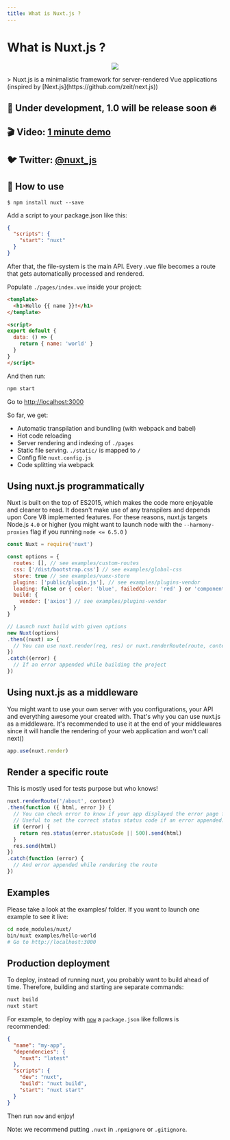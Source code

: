 ```yaml
---
title: What is Nuxt.js ?
---
```


# What is Nuxt.js ?

<p align="center"><img align="center" src="https://raw.githubusercontent.com/nuxt/nuxt.js/master/examples/hello-world/static/nuxt.png"/></p>
> Nuxt.js is a minimalistic framework for server-rendered Vue applications (inspired by [Next.js](https://github.com/zeit/next.js))

## 🚧 Under development, 1.0 will be release soon :fire:

## 🎬 Video: [1 minute demo](https://www.youtube.com/watch?v=kmf-p-pTi40)

## 🐦 Twitter: [@nuxt_js](https://twitter.com/nuxt_js)

## 📓 How to use

```
$ npm install nuxt --save
```

Add a script to your package.json like this:

```json
{
  "scripts": {
    "start": "nuxt"
  }
}
```

After that, the file-system is the main API. Every .vue file becomes a route that gets automatically processed and rendered.

Populate `./pages/index.vue` inside your project:

```html
<template>
  <h1>Hello {{ name }}!</h1>
</template>

<script>
export default {
  data: () => {
    return { name: 'world' }
  }
}
</script>
```

And then run:
```bash
npm start
```

Go to [http://localhost:3000](http://localhost:3000)

So far, we get:

- Automatic transpilation and bundling (with webpack and babel)
- Hot code reloading
- Server rendering and indexing of `./pages`
- Static file serving. `./static/` is mapped to `/`
- Config file `nuxt.config.js`
- Code splitting via webpack

## Using nuxt.js programmatically

Nuxt is built on the top of ES2015, which makes the code more enjoyable and cleaner to read. It doesn't make use of any transpilers and depends upon Core V8 implemented features.
For these reasons, nuxt.js targets Node.js `4.0` or higher (you might want to launch node with the `--harmony-proxies` flag if you running `node <= 6.5.0` )

```js
const Nuxt = require('nuxt')

const options = {
  routes: [], // see examples/custom-routes
  css: ['/dist/bootstrap.css'] // see examples/global-css
  store: true // see examples/vuex-store
  plugins: ['public/plugin.js'], // see examples/plugins-vendor
  loading: false or { color: 'blue', failedColor: 'red' } or 'components/my-spinner' // see examples/custom-loading
  build: {
    vendor: ['axios'] // see examples/plugins-vendor
  }
}

// Launch nuxt build with given options
new Nuxt(options)
.then((nuxt) => {
  // You can use nuxt.render(req, res) or nuxt.renderRoute(route, context)
})
.catch((error) {
  // If an error appended while building the project
})
```


## Using nuxt.js as a middleware

You might want to use your own server with you configurations, your API and everything awesome your created with. That's why you can use nuxt.js as a middleware. It's recommended to use it at the end of your middlewares since it will handle the rendering of your web application and won't call next()

```js
app.use(nuxt.render)
```

## Render a specific route

This is mostly used for tests purpose but who knows!

```js
nuxt.renderRoute('/about', context)
.then(function ({ html, error }) {
  // You can check error to know if your app displayed the error page for this route
  // Useful to set the correct status status code if an error appended:
  if (error) {
    return res.status(error.statusCode || 500).send(html)
  }
  res.send(html)
})
.catch(function (error) {
  // And error appended while rendering the route
})
```

## Examples

Please take a look at the examples/ folder.
If you want to launch one example to see it live:

```bash
cd node_modules/nuxt/
bin/nuxt examples/hello-world
# Go to http://localhost:3000
```

## Production deployment

To deploy, instead of running nuxt, you probably want to build ahead of time. Therefore, building and starting are separate commands:

```bash
nuxt build
nuxt start
```

For example, to deploy with [`now`](https://zeit.co/now) a `package.json` like follows is recommended:
```json
{
  "name": "my-app",
  "dependencies": {
    "nuxt": "latest"
  },
  "scripts": {
    "dev": "nuxt",
    "build": "nuxt build",
    "start": "nuxt start"
  }
}
```
Then run `now` and enjoy!

Note: we recommend putting `.nuxt` in `.npmignore` or `.gitignore`.
